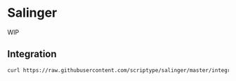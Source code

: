 # Salinger
WIP

## Integration

```sh
curl https://raw.githubusercontent.com/scriptype/salinger/master/integration.sh | sh
```
